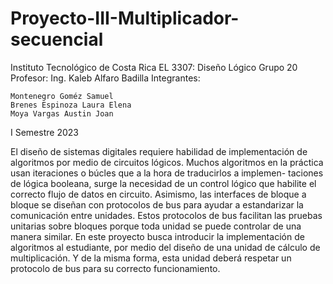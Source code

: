 # Proyecto-III-Multiplicador-secuencial

Instituto Tecnológico de Costa Rica
EL 3307: Diseño Lógico
Grupo 20
Profesor: Ing. Kaleb Alfaro Badilla
Integrantes:

    Montenegro Goméz Samuel
    Brenes Espinoza Laura Elena
    Moya Vargas Austin Joan

I Semestre 2023

El diseño de sistemas digitales requiere habilidad de implementación de algoritmos por medio de circuitos
lógicos. Muchos algoritmos en la práctica usan iteraciones o búcles que a la hora de traducirlos a implemen-
taciones de lógica booleana, surge la necesidad de un control lógico que habilite el correcto flujo de datos
en circuito. Asimismo, las interfaces de bloque a bloque se diseñan con protocolos de bus para ayudar a
estandarizar la comunicación entre unidades. Estos protocolos de bus facilitan las pruebas unitarias sobre
bloques porque toda unidad se puede controlar de una manera similar.
En este proyecto busca introducir la implementación de algoritmos al estudiante, por medio del diseño
de una unidad de cálculo de multiplicación. Y de la misma forma, esta unidad deberá respetar un protocolo
de bus para su correcto funcionamiento.
